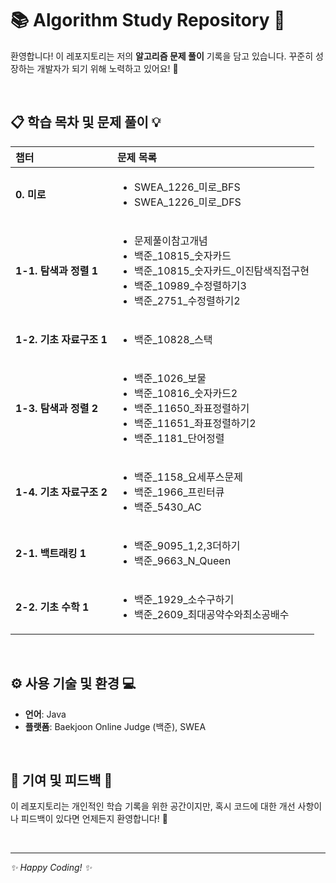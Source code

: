# 📚 Algorithm Study Repository 🚀

환영합니다! 이 레포지토리는 저의 **알고리즘 문제 풀이** 기록을 담고 있습니다. 꾸준히 성장하는 개발자가 되기 위해 노력하고 있어요! 💪

<br>

## 📋 학습 목차 및 문제 풀이 💡

| 챕터 | 문제 목록 |
| :--- | :--- |
| **0. 미로** | <ul><li>SWEA_1226_미로_BFS</li><li>SWEA_1226_미로_DFS</li></ul> |
| **1-1. 탐색과 정렬 1** | <ul><li>문제풀이참고개념</li><li>백준_10815_숫자카드</li><li>백준_10815_숫자카드_이진탐색직접구현</li><li>백준_10989_수정렬하기3</li><li>백준_2751_수정렬하기2</li></ul> |
| **1-2. 기초 자료구조 1** | <ul><li>백준_10828_스택</li></ul> |
| **1-3. 탐색과 정렬 2** | <ul><li>백준_1026_보물</li><li>백준_10816_숫자카드2</li><li>백준_11650_좌표정렬하기</li><li>백준_11651_좌표정렬하기2</li><li>백준_1181_단어정렬</li></ul> |
| **1-4. 기초 자료구조 2** | <ul><li>백준_1158_요세푸스문제</li><li>백준_1966_프린터큐</li><li>백준_5430_AC</li></ul> |
| **2-1. 백트래킹 1** | <ul><li>백준_9095_1,2,3더하기</li><li>백준_9663_N_Queen</li></ul> |
| **2-2. 기초 수학 1** | <ul><li>백준_1929_소수구하기</li><li>백준_2609_최대공약수와최소공배수</li></ul> |

<br>

## ⚙️ 사용 기술 및 환경 💻

* **언어**: Java
* **플랫폼**: Baekjoon Online Judge (백준), SWEA

<br>

## 🤝 기여 및 피드백 💬

이 레포지토리는 개인적인 학습 기록을 위한 공간이지만, 혹시 코드에 대한 개선 사항이나 피드백이 있다면 언제든지 환영합니다! 🙏

<br>

---

_✨ Happy Coding! ✨_

